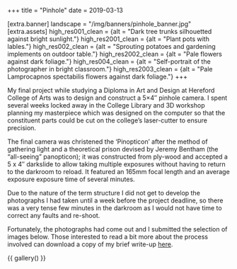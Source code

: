 +++
title = "Pinhole"
date = 2019-03-13

[extra.banner]
landscape = "/img/banners/pinhole_banner.jpg"
[extra.assets]
high_res001_clean = {alt = "Dark tree trunks silhouetted against bright sunlight."}
high_res2001_clean = {alt = "Plant pots with lables."}
high_res002_clean = {alt = "Sprouting potatoes and gardening implements on outdoor table."}
high_res2002_clean = {alt = "Pale flowers against dark foliage."}
high_res004_clean = {alt = "Self-portrait of the photographer in bright classroom."}
high_res2003_clean = {alt = "Pale Lamprocapnos spectabilis flowers against dark foliage."}
+++


<div class="text-block">
  <p>
    My final project while studying a Diploma in Art and Design at Hereford College of Arts was to design and construct a 5&#215;4&#8243; pinhole camera. I spent several weeks locked away in the College Library and 3D workshop planning my masterpiece which was designed on the computer so that the constituent parts could be cut on the college&#8217;s laser-cutter to ensure precision.
  </p>

  <p>
    The final camera was christened the &#8216;Pinopticon&#8217; after the method of gathering light and a theoretical prison devised by Jeremy Bentham (the &#8220;all-seeing&#8221; panopticon); it was constructed from ply-wood and accepted a 5 x 4&#8243; darkslide to allow taking multiple exposures without having to return to the darkroom to reload. It featured an 165mm focal length and an average exposure exposure time of several minutes.
  </p>

  <p>
    Due to the nature of the term structure I did not get to develop the photographs I had taken until a week before the project deadline, so there was a very tense few minutes in the darkroom as I would not have time to correct any faults and re-shoot.
  </p>

  <p>
    Fortunately, the photographs had come out and I submitted the selection of images below. Those interested to read a bit more about the process involved can download a copy of my brief write-up <a href="How-it-was-made-like.pdf">here</a>.
  </p>
</div>

{{ gallery() }}
